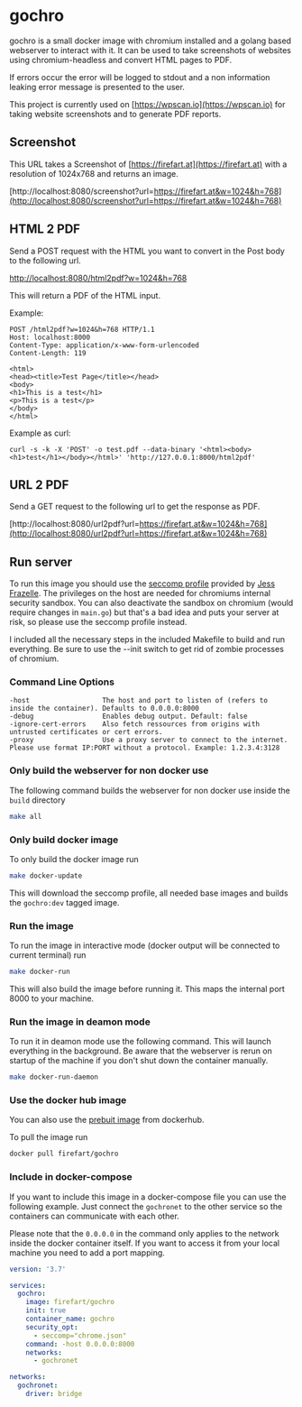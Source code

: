 # gochro

gochro is a small docker image with chromium installed and a golang based webserver to interact with it. It can be used to take screenshots of websites using chromium-headless and convert HTML pages to PDF.

If errors occur the error will be logged to stdout and a non information leaking error message is presented to the user.

This project is currently used on [https://wpscan.io](https://wpscan.io) for taking website screenshots and to generate PDF reports.

## Screenshot

This URL takes a Screenshot of [https://firefart.at](https://firefart.at) with a resolution of 1024x768 and returns an image.

[http://localhost:8080/screenshot?url=https://firefart.at&w=1024&h=768](http://localhost:8080/screenshot?url=https://firefart.at&w=1024&h=768)

## HTML 2 PDF

Send a POST request with the HTML you want to convert in the Post body to the following url.

[http://localhost:8080/html2pdf?w=1024&h=768](http://localhost:8080/html2pdf?w=1024&h=768)

This will return a PDF of the HTML input.

Example:

```text
POST /html2pdf?w=1024&h=768 HTTP/1.1
Host: localhost:8000
Content-Type: application/x-www-form-urlencoded
Content-Length: 119

<html>
<head><title>Test Page</title></head>
<body>
<h1>This is a test</h1>
<p>This is a test</p>
</body>
</html>
```

Example as curl:

```text
curl -s -k -X 'POST' -o test.pdf --data-binary '<html><body><h1>test</h1></body></html>' 'http://127.0.0.1:8000/html2pdf'
```

## URL 2 PDF

Send a GET request to the following url to get the response as PDF.

[http://localhost:8080/url2pdf?url=https://firefart.at&w=1024&h=768](http://localhost:8080/url2pdf?url=https://firefart.at&w=1024&h=768)

## Run server

To run this image you should use the [seccomp profile](https://github.com/jessfraz/dotfiles/blob/master/etc/docker/seccomp/chrome.json) provided by [Jess Frazelle](https://github.com/jessfraz). The privileges on the host are needed for chromiums internal security sandbox. You can also deactivate the sandbox on chromium (would require changes in `main.go`) but that's a bad idea and puts your server at risk, so please use the seccomp profile instead.

I included all the necessary steps in the included Makefile to build and run everything. Be sure to use the --init switch to get rid of zombie processes of chromium.

### Command Line Options
```text
-host                  The host and port to listen of (refers to inside the container). Defaults to 0.0.0.0:8000
-debug                 Enables debug output. Default: false
-ignore-cert-errors    Also fetch ressources from origins with untrusted certificates or cert errors.
-proxy                 Use a proxy server to connect to the internet. Please use format IP:PORT without a protocol. Example: 1.2.3.4:3128
```

### Only build the webserver for non docker use

The following command builds the webserver for non docker use inside the `build` directory

```bash
make all
```

### Only build docker image

To only build the docker image run

```bash
make docker-update
```

This will download the seccomp profile, all needed base images and builds the `gochro:dev` tagged image.

### Run the image

To run the image in interactive mode (docker output will be connected to current terminal) run

```bash
make docker-run
```

This will also build the image before running it. This maps the internal port 8000 to your machine.

### Run the image in deamon mode

To run it in deamon mode use the following command. This will launch everything in the background. Be aware that the webserver is rerun on startup of the machine if you don't shut down the container manually.

```bash
make docker-run-daemon
```

### Use the docker hub image

You can also use the [prebuit image](https://hub.docker.com/r/firefart/gochro) from dockerhub.

To pull the image run

```bash
docker pull firefart/gochro
```

### Include in docker-compose

If you want to include this image in a docker-compose file you can use the following example. Just connect the `gochronet` to the other service so the containers can communicate with each other.

Please note that the `0.0.0.0` in the command only applies to the network inside the docker container itself. If you want to access it from your local machine you need to add a port mapping.

```yml
version: '3.7'

services:
  gochro:
    image: firefart/gochro
    init: true
    container_name: gochro
    security_opt:
      - seccomp="chrome.json"
    command: -host 0.0.0.0:8000
    networks:
      - gochronet

networks:
  gochronet:
    driver: bridge
```
